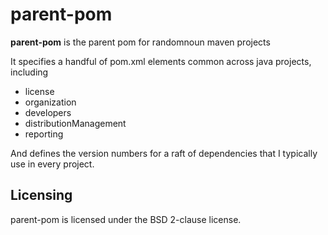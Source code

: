# parent-pom

**parent-pom** is the parent pom for randomnoun maven projects

It specifies a handful of pom.xml elements common across java projects, including

* license
* organization
* developers
* distributionManagement
* reporting

And defines the version numbers for a raft of dependencies that I typically use in every project.

## Licensing

parent-pom is licensed under the BSD 2-clause license.
